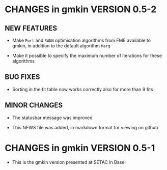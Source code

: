 # CHANGES in gmkin VERSION 0.5-2

## NEW FEATURES

- Make `Port` and `SANN` optimisation algorithms from FME available to gmkin, in addition to the default algorithm `Marq`

- Make it possible to specify the maximum number of iterations for these algorithms

## BUG FIXES

- Sorting in the fit table now works correctly also for more than 9 fits

## MINOR CHANGES

- The statusbar message was improved

- This NEWS file was added, in markdown format for viewing on github

# CHANGES in gmkin VERSION 0.5-1

- This is the gmkin version presented at SETAC in Basel
